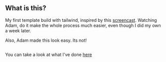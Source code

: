 ## What is this?

My first template build with tailwind, inspired by this [screencast](https://www.youtube.com/watch?v=_JhTaENzfZQ). Watching Adam, do it make the whole process much easier, even though I did my own a week later.

Also, Adam made this look easy. Its not!

##

You can take a look at what I've done [here](https://tw-work.netlify.com)
